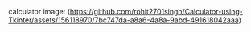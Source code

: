 calculator image: (https://github.com/rohit2701singh/Calculator-using-Tkinter/assets/156118970/7bc747da-a8a6-4a8a-9abd-491618042aaa)
